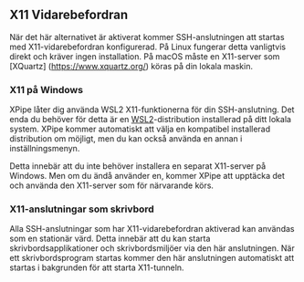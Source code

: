 ## X11 Vidarebefordran

När det här alternativet är aktiverat kommer SSH-anslutningen att startas med X11-vidarebefordran konfigurerad. På Linux fungerar detta vanligtvis direkt och kräver ingen installation. På macOS måste en X11-server som [XQuartz] (https://www.xquartz.org/) köras på din lokala maskin.

### X11 på Windows

XPipe låter dig använda WSL2 X11-funktionerna för din SSH-anslutning. Det enda du behöver för detta är en [WSL2](https://learn.microsoft.com/en-us/windows/wsl/install)-distribution installerad på ditt lokala system. XPipe kommer automatiskt att välja en kompatibel installerad distribution om möjligt, men du kan också använda en annan i inställningsmenyn.

Detta innebär att du inte behöver installera en separat X11-server på Windows. Men om du ändå använder en, kommer XPipe att upptäcka det och använda den X11-server som för närvarande körs.

### X11-anslutningar som skrivbord

Alla SSH-anslutningar som har X11-vidarebefordran aktiverad kan användas som en stationär värd. Detta innebär att du kan starta skrivbordsapplikationer och skrivbordsmiljöer via den här anslutningen. När ett skrivbordsprogram startas kommer den här anslutningen automatiskt att startas i bakgrunden för att starta X11-tunneln.
